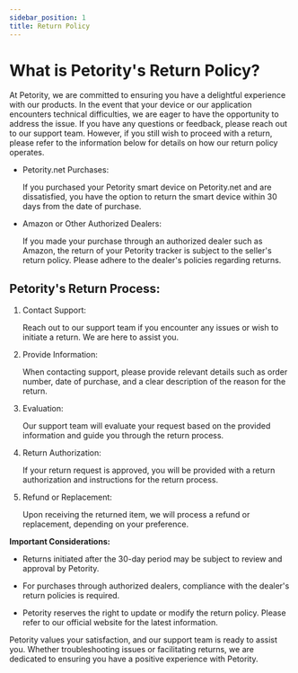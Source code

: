 ```yaml
---
sidebar_position: 1
title: Return Policy
---
```


# What is Petority's Return Policy?
At Petority, we are committed to ensuring you have a delightful experience with our products. In the event that your device or our application encounters technical difficulties, we are eager to have the opportunity to address the issue. If you have any questions or feedback, please reach out to our support team. However, if you still wish to proceed with a return, please refer to the information below for details on how our return policy operates.

+ Petority.net Purchases:

	If you purchased your Petority smart device on Petority.net and are dissatisfied, you have the option to return the smart device within 30 days from the date of purchase.

+ Amazon or Other Authorized Dealers:

	If you made your purchase through an authorized dealer such as Amazon, the return of your Petority tracker is subject to the seller's return policy. Please adhere to the dealer's policies regarding returns.

## Petority's Return Process:

1. Contact Support:

	Reach out to our support team if you encounter any issues or wish to initiate a return. We are here to assist you.
2. Provide Information:

	When contacting support, please provide relevant details such as order number, date of purchase, and a clear description of the reason for the return.
3. Evaluation:

	Our support team will evaluate your request based on the provided information and guide you through the return process.
4. Return Authorization:

	If your return request is approved, you will be provided with a return authorization and instructions for the return process.
5. Refund or Replacement:

	Upon receiving the returned item, we will process a refund or replacement, depending on your preference.

**Important Considerations:**

+ Returns initiated after the 30-day period may be subject to review and approval by Petority.

+ For purchases through authorized dealers, compliance with the dealer's return policies is required.

+ Petority reserves the right to update or modify the return policy. Please refer to our official website for the latest information.

Petority values your satisfaction, and our support team is ready to assist you. Whether troubleshooting issues or facilitating returns, we are dedicated to ensuring you have a positive experience with Petority.


